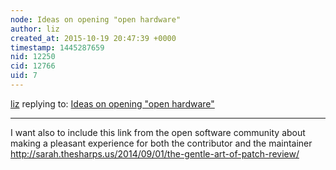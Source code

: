```yaml
---
node: Ideas on opening "open hardware"
author: liz
created_at: 2015-10-19 20:47:39 +0000
timestamp: 1445287659
nid: 12250
cid: 12766
uid: 7
---
```




[liz](../profile/liz) replying to: [Ideas on opening "open hardware"](../notes/liz/09-28-2015/ideas-on-opening-open-hardware)

----
I want also to include this link from the open software community about making a pleasant experience for both the contributor and the maintainer http://sarah.thesharps.us/2014/09/01/the-gentle-art-of-patch-review/